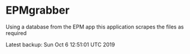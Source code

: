 # EPMgrabber
Using a database from the EPM app this application scrapes the files as required


Latest backup: Sun Oct 6 12:51:01 UTC 2019

